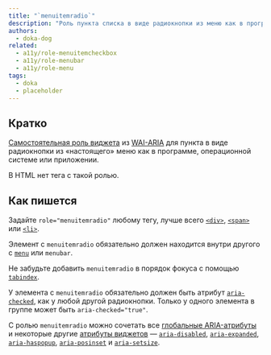 ```yaml
---
title: "`menuitemradio`"
description: "Роль пункта списка в виде радиокнопки из меню как в программе, операционной системе или приложении."
authors:
  - doka-dog
related:
  - a11y/role-menuitemcheckbox
  - a11y/role-menubar
  - a11y/role-menu
tags:
  - doka
  - placeholder
---
```


## Кратко

[Самостоятельная роль виджета](/a11y/aria-roles/#roli-vidzhetov) из [WAI-ARIA](/a11y/aria-intro/#specifikaciya) для пункта в виде радиокнопки из «настоящего» меню как в программе, операционной системе или приложении.

В HTML нет тега с такой ролью.

## Как пишется

Задайте `role="menuitemradio"` любому тегу, лучше всего [`<div>`](/html/div/), [`<span>`](/html/span/) или [`<li>`](/html/li/).

Элемент с `menuitemradio` обязательно должен находится внутри другого с [`menu`](/a11y/role-menu/) или `menubar`.

Не забудьте добавить `menuitemradio` в порядок фокуса с помощью [`tabindex`](/html/global-attrs/#tabindex).

У элемента с `menuitemradio` обязательно должен быть атрибут [`aria-checked`](/a11y/aria-checked/), как у любой другой радиокнопки. Только у одного элемента в группе может быть `aria-checked="true"`.

С ролью `menuitemradio` можно сочетать все [глобальные ARIA-атрибуты](/a11y/aria-attrs/#globalnye-atributy) и некоторые другие [атрибуты виджетов](/a11y/aria-attrs/#atributy-vidzhetov) — [`aria-disabled`](/a11y/aria-disabled/), [`aria-expanded`](/a11y/aria-expanded/), [`aria-haspopup`](/a11y/aria-haspopup/), [`aria-posinset`](/a11y/aria-posinset/) и [`aria-setsize`](/a11y/aria-setsize/).
